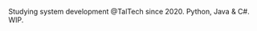 Studying system development @TalTech since 2020.
Python, Java & C#.
WIP.

<!---
jokaal/jokaal is a ✨ special ✨ repository because its `README.md` (this file) appears on your GitHub profile.
You can click the Preview link to take a look at your changes.
--->
